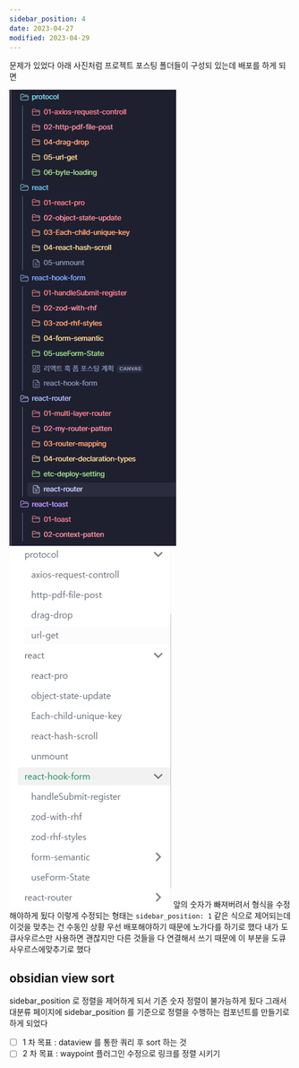 ```yaml
---
sidebar_position: 4
date: 2023-04-27
modified: 2023-04-29
---
```

문제가 있었다
아래 사진처럼 프로젝트 포스팅 폴더들이 구성되 있는데 배포를 하게 되면

![](file/sequence-index-issue.png)
![](file/sequence-index-issue-1.png)
앞의 숫자가 빠져버려서 형식을 수정해야하게 됬다
이렇게 수정되는 형태는
`sidebar_position: 1` 같은 식으로 제어되는데 이것을 맞추는 건 수동인 상황
우선 배포해야하기 때문에 노가다를 하기로 했다
내가 도큐사우르스만 사용하면 괜찮지만 다른 것들을 다 연결해서 쓰기 때문에 이 부분을 도큐사우르스에맞추기로 했다

## obsidian view sort

sidebar_position 로 정렬을 제어하게 되서 기존 숫자 정렬이 불가능하게 됬다
그래서
대분류 페이지에 sidebar_position 를 기준으로 정렬을 수행하는 컴포넌트를 만들기로 하게 되었다
- [ ] 1 차 목표 : dataview 를 통한 쿼리 후 sort 하는 것
- [ ] 2 차 목표 : waypoint 플러그인 수정으로 링크를 정렬 시키기
